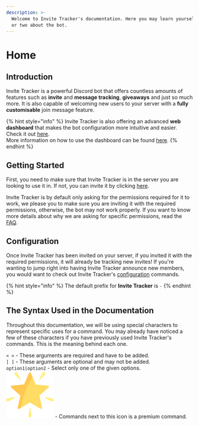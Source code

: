 ```yaml
---
description: >-
  Welcome to Invite Tracker's documentation. Here you may learn yourself a thing
  or two about the bot.
---
```


# Home

## Introduction

Invite Tracker is a powerful Discord bot that offers countless amounts of features such as **invite** and **message tracking**, **giveaways** and just so much more. It is also capable of welcoming new users to your server with a **fully customisable** join message feature.

{% hint style="info" %}
Invite Tracker is also offering an advanced **web dashboard** that makes the bot configuration more intuitive and easier. Check it out [here](https://invite-tracker.com).   
More information on how to use the dashboard can be found [here](invite-tracker/dashboard.md).
{% endhint %}

## Getting Started

First, you need to make sure that Invite Tracker is in the server you are looking to use it in. If not, you can invite it by clicking [here](https://invite.invite-tracker.com/).

Invite Tracker is by default only asking for the permissions required for it to work, we please you to make sure you are inviting it with the required permissions, otherwise, the bot may not work properly. If you want to know more details about why we are asking for specific permissions, read the [FAQ](invite-tracker/faq.md).

## Configuration

Once Invite Tracker has been invited on your server, if you invited it with the required permissions, it will already be tracking new invites! If you're wanting to jump right into having Invite Tracker announce new members, you would want to check out Invite Tracker's [configuration](commands/configuration/) commands.

{% hint style="info" %}
The default prefix for **Invite Tracker** is `-`
{% endhint %}

## The Syntax Used in the Documentation

Throughout this documentation, we will be using special characters to represent specific uses for a command. You may already have noticed a few of these characters if you have previously used Invite Tracker's commands. This is the meaning behind each one.

`< >` - These arguments are required and have to be added.  
`[ ]` - These arguments are optional and may not be added.  
`option1|option2` - Select only one of the given options.  
![](.gitbook/assets/premium.png) - Commands next to this icon is a premium command.

